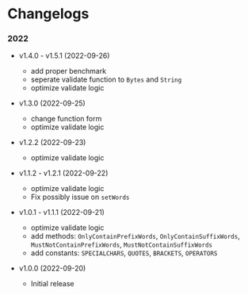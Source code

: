 # Changelogs

### 2022

- v1.4.0 - v1.5.1 (2022-09-26)
  - add proper benchmark
  - seperate validate function to `Bytes` and `String`
  - optimize validate logic

- v1.3.0 (2022-09-25)
  - change function form 
  - optimize validate logic

- v1.2.2 (2022-09-23)
  - optimize validate logic

- v1.1.2 - v1.2.1 (2022-09-22)
  - optimize validate logic
  - Fix possibly issue on `setWords`

- v1.0.1 - v1.1.1 (2022-09-21)
  - optimize validate logic
  - add methods: `OnlyContainPrefixWords`, `OnlyContainSuffixWords`, `MustNotContainPrefixWords`, `MustNotContainSuffixWords`
  - add constants: `SPECIALCHARS`, `QUOTES`, `BRACKETS`, `OPERATORS`

- v1.0.0 (2022-09-20)
    - Initial release
